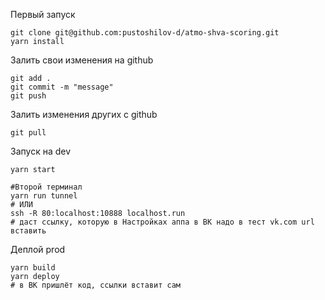 Первый запуск
```
git clone git@github.com:pustoshilov-d/atmo-shva-scoring.git
yarn install
```

Залить свои изменения на github
```
git add .
git commit -m "message"
git push
```

Залить изменения других с github
```
git pull
```

Запуск на dev
```
yarn start

#Второй терминал
yarn run tunnel 
# ИЛИ
ssh -R 80:localhost:10888 localhost.run
# даст ссылку, которую в Настройках аппа в ВК надо в тест vk.com url вставить
```

Деплой prod
```
yarn build
yarn deploy
# в ВК пришлёт код, ссылки вставит сам
```